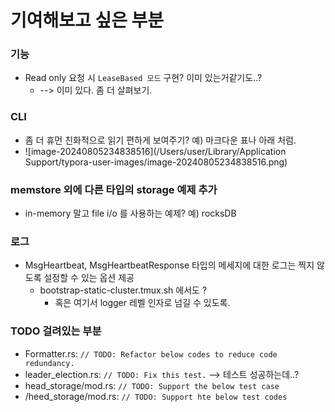 # 기여해보고 싶은 부분

### 기능

- Read only 요청 시 `LeaseBased 모드` 구현? 이미 있는거같기도..?
  - --> 이미 있다. 좀 더 살펴보기.


### CLI

- 좀 더 휴먼 친화적으로 읽기 편하게 보여주기? 예) 마크다운 표나 아래 처럼.
- ![image-20240805234838516](/Users/user/Library/Application Support/typora-user-images/image-20240805234838516.png)

### memstore 외에 다른 타입의 storage 예제 추가

- in-memory 말고 file i/o 를 사용하는 예제? 예) rocksDB

### 로그

- MsgHeartbeat, MsgHeartbeatResponse 타입의 메세지에 대한 로그는 찍지 않도록 설정할 수 있는 옵션 제공
  - bootstrap-static-cluster.tmux.sh 에서도 ?
    - 혹은 여기서 logger 레벨 인자로 넘길 수 있도록.

### TODO 걸려있는 부분

- Formatter.rs: `// TODO: Refactor below codes to reduce code redundancy.`
- leader_election.rs: `// TODO: Fix this test.` --> 테스트 성공하는데..?
- head_storage/mod.rs: `// TODO: Support the below test case`
- /heed_storage/mod.rs: `// TODO: Support hte below test codes`